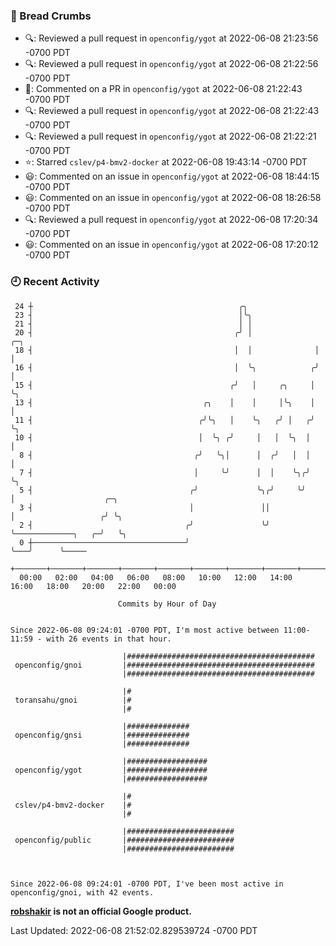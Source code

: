 ### 🍞 Bread Crumbs

 * 🔍: Reviewed a pull request in  `openconfig/ygot` at 2022-06-08 21:23:56 -0700 PDT
 * 🔍: Reviewed a pull request in  `openconfig/ygot` at 2022-06-08 21:22:56 -0700 PDT
 * 💬: Commented on a PR in  `openconfig/ygot` at 2022-06-08 21:22:43 -0700 PDT
 * 🔍: Reviewed a pull request in  `openconfig/ygot` at 2022-06-08 21:22:43 -0700 PDT
 * 🔍: Reviewed a pull request in  `openconfig/ygot` at 2022-06-08 21:22:21 -0700 PDT
 * ⭐️: Starred `cslev/p4-bmv2-docker` at 2022-06-08 19:43:14 -0700 PDT
 * 😃: Commented on an issue in `openconfig/ygot` at 2022-06-08 18:44:15 -0700 PDT
 * 😃: Commented on an issue in `openconfig/ygot` at 2022-06-08 18:26:58 -0700 PDT
 * 🔍: Reviewed a pull request in  `openconfig/ygot` at 2022-06-08 17:20:34 -0700 PDT
 * 😃: Commented on an issue in `openconfig/ygot` at 2022-06-08 17:20:12 -0700 PDT

### 🕘 Recent Activity
```
 24 ┼                                              ╭╮
 23 ┤                                              │╰╮
 21 ┤                                              │ │
 20 ┤                                             ╭╯ │              ╭─╮
 18 ┤                                             │  │              │ │
 16 ┤                                             │  ╰╮            ╭╯ │
 15 ┤                                            ╭╯   │     ╭╮     │  ╰╮
 13 ┤                                      ╭╮    │    │     │╰╮    │   │
 11 ┤                                     ╭╯╰╮   │    ╰╮   ╭╯ │   ╭╯   ╰╮
 10 ┤                                     │  ╰╮ ╭╯     │   │  ╰╮  │     │
  8 ┤                                    ╭╯   ╰╮│      │  ╭╯   │  │     │
  7 ┤                                    │     ╰╯      │  │    ╰╮╭╯     ╰╮
  5 ┤                                   ╭╯             ╰╮╭╯     ╰╯       │                    ╭─╮
  3 ┤                                   │               ││               │                   ╭╯ ╰╮
  2 ┤                                  ╭╯               ╰╯               ╰─────────────╮   ╭─╯   ╰╮
  0 ┼──────────────────────────────────╯                                               ╰───╯      ╰─────
    +───────+───────+───────+───────+───────+───────+───────+───────+───────+───────+───────+───────+────
  00:00   02:00   04:00   06:00   08:00   10:00   12:00   14:00   16:00   18:00   20:00   22:00   00:00   

						Commits by Hour of Day


Since 2022-06-08 09:24:01 -0700 PDT, I'm most active between 11:00-11:59 - with 26 events in that hour.

```



```
                         |##########################################
 openconfig/gnoi         |##########################################
                         |##########################################

                         |#
 toransahu/gnoi          |#
                         |#

                         |##############
 openconfig/gnsi         |##############
                         |##############

                         |##################
 openconfig/ygot         |##################
                         |##################

                         |#
 cslev/p4-bmv2-docker    |#
                         |#

                         |########################
 openconfig/public       |########################
                         |########################



Since 2022-06-08 09:24:01 -0700 PDT, I've been most active in openconfig/gnoi, with 42 events.

```
**[robshakir](mailto:robjs@google.com) is not an official Google product.**  


Last Updated: 2022-06-08 21:52:02.829539724 -0700 PDT

